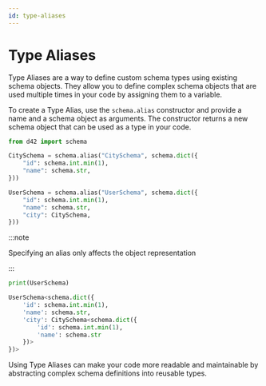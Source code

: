 ```yaml
---
id: type-aliases
---
```

# Type Aliases

Type Aliases are a way to define custom schema types using existing schema objects. They allow you to define complex schema objects that are used multiple times in your code by assigning them to a variable.

To create a Type Alias, use the `schema.alias` constructor and provide a name and a schema object as arguments. The constructor returns a new schema object that can be used as a type in your code.

```python
from d42 import schema

CitySchema = schema.alias("CitySchema", schema.dict({
    "id": schema.int.min(1),
    "name": schema.str,
}))

UserSchema = schema.alias("UserSchema", schema.dict({
    "id": schema.int.min(1),
    "name": schema.str,
    "city": CitySchema,
}))
```

:::note

Specifying an alias only affects the object representation

:::

```python
print(UserSchema)

UserSchema<schema.dict({
    'id': schema.int.min(1),
    'name': schema.str,
    'city': CitySchema<schema.dict({
        'id': schema.int.min(1),
        'name': schema.str
    })>
})>
```

Using Type Aliases can make your code more readable and maintainable by abstracting complex schema definitions into reusable types.
